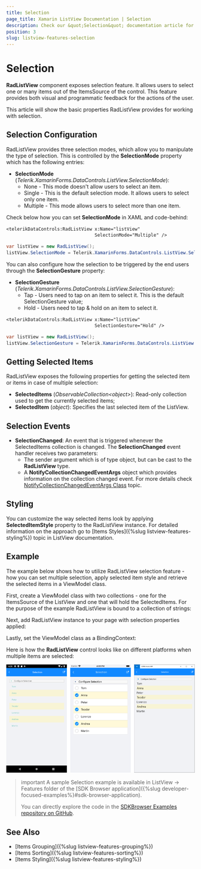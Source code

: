 ```yaml
---
title: Selection
page_title: Xamarin ListView Documentation | Selection
description: Check our &quot;Selection&quot; documentation article for Telerik ListView for Xamarin control.
position: 3
slug: listview-features-selection
---
```


# Selection

**RadListView** component exposes selection feature. It allows users to select one or many items out of the ItemsSource of the control. This feature provides both visual and programmatic feedback for the actions of the user. 

This article will show the basic properties RadListView provides for working with selection.

## Selection Configuration

RadListView provides three selection modes, which allow you to manipulate the type of selection. This is controlled by the **SelectionMode** property which has the following entries:

- **SelectionMode** (*Telerik.XamarinForms.DataControls.ListView.SelectionMode*): 
	- None - This mode doesn't allow users to select an item. 
	- Single - This is the default selection mode. It allows users to select only one item.
	- Multiple - This mode allows users to select more than one item. 

Check below how you can set **SelectionMode** in XAML and code-behind:

```XAML
<telerikDataControls:RadListView x:Name="listView"
                                 SelectionMode="Multiple" />
```
```C#
var listView = new RadListView();
listView.SelectionMode = Telerik.XamarinForms.DataControls.ListView.SelectionMode.Multiple;
```
			
You can also configure how the selection to be triggered by the end users through the **SelectionGesture** property:

- **SelectionGesture** (*Telerik.XamarinForms.DataControls.ListView.SelectionGesture*):
	- Tap - Users need to tap on an item to select it. This is the default SelectionGesture value;
	- Hold - Users need to tap & hold on an item to select it.

```XAML	
<telerikDataControls:RadListView x:Name="listView"
                                 SelectionGesture="Hold" />
```
```C#
var listView = new RadListView();
listView.SelectionGesture = Telerik.XamarinForms.DataControls.ListView.SelectionGesture.Hold;
```

## Getting Selected Items

RadListView exposes the following properties for getting the selected item or items in case of multiple selection:

- **SelectedItems** (*ObservableCollection&lt;object&gt;*): Read-only collection used to get the currently selected items;
- **SelectedItem** (*object*): Specifies the last selected item of the ListView.

## Selection Events
	
- **SelectionChanged**: An event that is triggered whenever the SelectedItems collection is changed. The __SelectionChanged__ event handler receives two parameters:
	* The sender argument which is of type object, but can be cast to the __RadListView__ type.
	* A __NotifyCollectionChangedEventArgs__ object which provides information on the collection changed event. For more details check [NotifyCollectionChangedEventArgs Class](https://docs.microsoft.com/en-us/dotnet/api/system.collections.specialized.notifycollectionchangedeventargs) topic.

## Styling

You can customize the way selected items look by applying **SelectedItemStyle** property to the RadListView instance. For detailed information on the approach go to [Items Styles]({%slug listview-features-styling%}) topic in ListView documentation.

## Example

The example below shows how to utilize RadListView selection feature - how you can set multiple selection, apply selected item style and retrieve the selected items in a ViewModel class.

First, create a ViewModel class with two collections - one for the ItemsSource of the ListView and one that will hold the SelectedItems. For the purpose of the example RadListView is bound to a collection of strings:

<snippet id='listview-features-selection-viewmodel'/>

Next, add RadListView instance to your page with selection properties applied:

<snippet id='listview-features-selection-xaml'/>

Lastly, set the ViewModel class as a BindingContext:

<snippet id='listview-features-selection-setvm' />

Here is how the **RadListView** control looks like on different platforms when multiple items are selected:

![MultipleSelection](images/listview-features-selection-multiple.png "Multiple Selection")

>important A sample Selection example is available in ListView -> Features folder of the [SDK Browser application]({%slug developer-focused-examples%}#sdk-browser-application).
>
>You can directly explore the code in the [SDKBrowser Examples repository on GitHub](https://github.com/telerik/xamarin-forms-sdk/tree/master/XamarinSDK/SDKBrowser/SDKBrowser/Examples/ListViewControl/FeaturesCategory/SelectionExample).


## See Also
- [Items Grouping]({%slug listview-features-grouping%})
- [Items Sorting]({%slug listview-features-sorting%})
- [Items Styling]({%slug listview-features-styling%})
